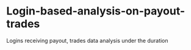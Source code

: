 # Login-based-analysis-on-payout-trades
Logins receiving payout, trades data analysis under the duration
